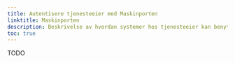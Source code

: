 ```yaml
---
title: Autentisere tjenesteeier med Maskinporten
linktitle: Maskinporten
description: Beskrivelse av hvordan systemer hos tjenesteeier kan benytte Maskinporten for å få tilgang APIer.
toc: true
---
```


TODO
